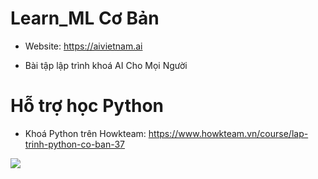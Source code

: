 # Learn_ML Cơ Bản
- Website: https://aivietnam.ai

* Bài tập lập trình khoá AI Cho Mọi Người 

# Hỗ trợ học Python
- Khoá Python trên Howkteam: https://www.howkteam.vn/course/lap-trinh-python-co-ban-37

<img src="https://i.imgur.com/IWkXtpd.jpg">
